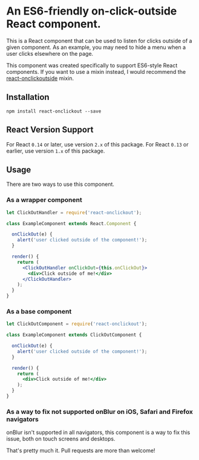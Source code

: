 # An ES6-friendly on-click-outside React component.

This is a React component that can be used to listen for clicks outside of a given component.  As an example, you may need to hide a menu when a user clicks elsewhere on the page.

This component was created specifically to support ES6-style React components.  If you want to use a mixin instead, I would recommend the [react-onclickoutside](https://github.com/Pomax/react-onclickoutside) mixin.

## Installation

```
npm install react-onclickout --save
```

## React Version Support

For React `0.14` or later, use version `2.x` of this package.  For React `0.13` or earlier, use version `1.x` of this package.

## Usage

There are two ways to use this component.

### As a wrapper component

```jsx
let ClickOutHandler = require('react-onclickout');

class ExampleComponent extends React.Component {

  onClickOut(e) {
    alert('user clicked outside of the component!');
  }

  render() {
    return (
      <ClickOutHandler onClickOut={this.onClickOut}>
        <div>Click outside of me!</div>
      </ClickOutHandler>
    );
  }
}
```

### As a base component

```jsx
let ClickOutComponent = require('react-onclickout');

class ExampleComponent extends ClickOutComponent {

  onClickOut(e) {
    alert('user clicked outside of the component!');
  }

  render() {
    return (
      <div>Click outside of me!</div>
    );
  }
}
```

### As a way to fix not supported onBlur on iOS, Safari and Firefox navigators

onBlur isn't supported in all navigators, this component is a way to fix this issue, both on touch screens and desktops.



That's pretty much it.  Pull requests are more than welcome!
